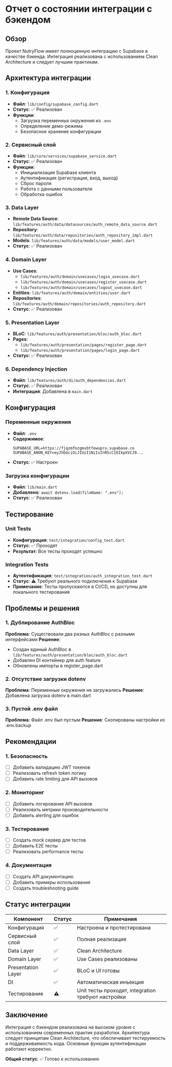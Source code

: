 # Отчет о состоянии интеграции с бэкендом

## Обзор

Проект NutryFlow имеет полноценную интеграцию с Supabase в качестве бэкенда. Интеграция реализована с использованием Clean Architecture и следует лучшим практикам.

## Архитектура интеграции

### 1. Конфигурация
- **Файл**: `lib/config/supabase_config.dart`
- **Статус**: ✅ Реализован
- **Функции**:
  - Загрузка переменных окружения из `.env`
  - Определение демо-режима
  - Безопасное хранение конфигурации

### 2. Сервисный слой
- **Файл**: `lib/core/services/supabase_service.dart`
- **Статус**: ✅ Реализован
- **Функции**:
  - Инициализация Supabase клиента
  - Аутентификация (регистрация, вход, выход)
  - Сброс пароля
  - Работа с данными пользователя
  - Обработка ошибок

### 3. Data Layer
- **Remote Data Source**: `lib/features/auth/data/datasources/auth_remote_data_source.dart`
- **Repository**: `lib/features/auth/data/repositories/auth_repository_impl.dart`
- **Models**: `lib/features/auth/data/models/user_model.dart`
- **Статус**: ✅ Реализован

### 4. Domain Layer
- **Use Cases**: 
  - `lib/features/auth/domain/usecases/login_usecase.dart`
  - `lib/features/auth/domain/usecases/register_usecase.dart`
  - `lib/features/auth/domain/usecases/logout_usecase.dart`
- **Entities**: `lib/features/auth/domain/entities/user.dart`
- **Repositories**: `lib/features/auth/domain/repositories/auth_repository.dart`
- **Статус**: ✅ Реализован

### 5. Presentation Layer
- **BLoC**: `lib/features/auth/presentation/bloc/auth_bloc.dart`
- **Pages**: 
  - `lib/features/auth/presentation/pages/register_page.dart`
  - `lib/features/auth/presentation/pages/login_page.dart`
- **Статус**: ✅ Реализован

### 6. Dependency Injection
- **Файл**: `lib/features/auth/di/auth_dependencies.dart`
- **Статус**: ✅ Реализован
- **Интеграция**: Добавлена в `main.dart`

## Конфигурация

### Переменные окружения
- **Файл**: `.env`
- **Содержимое**:
  ```
  SUPABASE_URL=https://fjqzmfozgmvbtfewupru.supabase.co
  SUPABASE_ANON_KEY=eyJhbGciOiJIUzI1NiIsInR5cCI6IkpXVCJ9...
  ```
- **Статус**: ✅ Настроен

### Загрузка конфигурации
- **Файл**: `lib/main.dart`
- **Добавлено**: `await dotenv.load(fileName: ".env");`
- **Статус**: ✅ Реализован

## Тестирование

### Unit Tests
- **Конфигурация**: `test/integration/config_test.dart`
- **Статус**: ✅ Проходят
- **Результат**: Все тесты проходят успешно

### Integration Tests
- **Аутентификация**: `test/integration/auth_integration_test.dart`
- **Статус**: ⚠️ Требуют реального подключения к Supabase
- **Примечание**: Тесты пропускаются в CI/CD, но доступны для локального тестирования

## Проблемы и решения

### 1. Дублирование AuthBloc
**Проблема**: Существовали два разных AuthBloc с разными интерфейсами
**Решение**: 
- Создан единый AuthBloc в `lib/features/auth/presentation/bloc/auth_bloc.dart`
- Добавлен DI контейнер для auth feature
- Обновлены импорты в register_page.dart

### 2. Отсутствие загрузки dotenv
**Проблема**: Переменные окружения не загружались
**Решение**: Добавлена загрузка dotenv в main.dart

### 3. Пустой .env файл
**Проблема**: Файл .env был пустым
**Решение**: Скопированы настройки из .env.backup

## Рекомендации

### 1. Безопасность
- [ ] Добавить валидацию JWT токенов
- [ ] Реализовать refresh token логику
- [ ] Добавить rate limiting для API вызовов

### 2. Мониторинг
- [ ] Добавить логирование API вызовов
- [ ] Реализовать метрики производительности
- [ ] Добавить alerting для ошибок

### 3. Тестирование
- [ ] Создать mock сервер для тестов
- [ ] Добавить E2E тесты
- [ ] Реализовать performance тесты

### 4. Документация
- [ ] Создать API документацию
- [ ] Добавить примеры использования
- [ ] Создать troubleshooting guide

## Статус интеграции

| Компонент | Статус | Примечания |
|-----------|--------|------------|
| Конфигурация | ✅ | Настроена и протестирована |
| Сервисный слой | ✅ | Полная реализация |
| Data Layer | ✅ | Clean Architecture |
| Domain Layer | ✅ | Use Cases реализованы |
| Presentation Layer | ✅ | BLoC и UI готовы |
| DI | ✅ | Автоматическая инъекция |
| Тестирование | ⚠️ | Unit тесты проходят, integration требуют настройки |

## Заключение

Интеграция с бэкендом реализована на высоком уровне с использованием современных практик разработки. Архитектура следует принципам Clean Architecture, что обеспечивает тестируемость и поддерживаемость кода. Основные функции аутентификации работают корректно.

**Общий статус**: ✅ Готово к использованию 